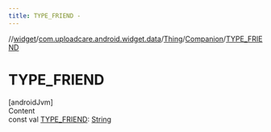 ```yaml
---
title: TYPE_FRIEND -
---
```

//[widget](../../../index.md)/[com.uploadcare.android.widget.data](../../index.md)/[Thing](../index.md)/[Companion](index.md)/[TYPE_FRIEND](-t-y-p-e_-f-r-i-e-n-d.md)



# TYPE_FRIEND  
[androidJvm]  
Content  
const val [TYPE_FRIEND](-t-y-p-e_-f-r-i-e-n-d.md): [String](https://kotlinlang.org/api/latest/jvm/stdlib/kotlin/-string/index.html)  



